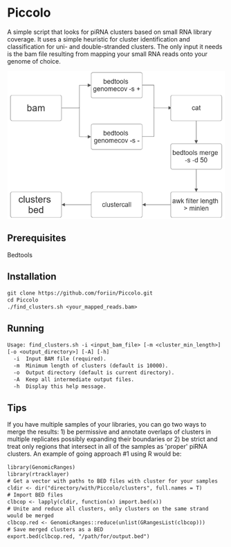 # Piccolo
A simple script that looks for piRNA clusters based on small RNA library coverage. It uses a simple heuristic for cluster identification and classification for uni- and double-stranded clusters. The only input it needs is the bam file resulting from mapping your small RNA reads onto your genome of choice.

<img src=https://github.com/foriin/Piccolo/blob/dev/resources/workfl.png width="600">

## Prerequisites
Bedtools

## Installation

```
git clone https://github.com/foriin/Piccolo.git
cd Piccolo
./find_clusters.sh <your_mapped_reads.bam>
```
## Running

```
Usage: find_clusters.sh -i <input_bam_file> [-m <cluster_min_length>] [-o <output_directory>] [-A] [-h]
  -i  Input BAM file (required).
  -m  Minimum length of clusters (default is 10000).
  -o  Output directory (default is current directory).
  -A  Keep all intermediate output files.
  -h  Display this help message.
```

## Tips

If you have multiple samples of your libraries, you can go two ways to merge the results: 1) be permissive and annotate overlaps of clusters in multiple replicates possibly expanding their boundaries or 2) be strict and treat only regions that intersect in all of the samples as 'proper' piRNA clusters. An example of going approach #1 using R would be:
```
library(GenomicRanges)
library(rtracklayer)
# Get a vector with paths to BED files with cluster for your samples
cldir <- dir("directory/with/Piccolo/clusters", full.names = T)
# Import BED files
clbcop <- lapply(cldir, function(x) import.bed(x))
# Unite and reduce all clusters, only clusters on the same strand would be merged
clbcop.red <- GenomicRanges::reduce(unlist(GRangesList(clbcop)))
# Save merged clusters as a BED
export.bed(clbcop.red, "/path/for/output.bed")
```

